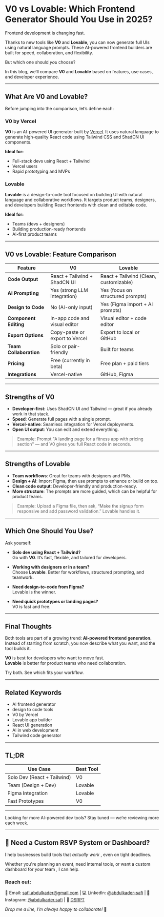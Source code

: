 # V0 vs Lovable: Which Frontend Generator Should You Use in 2025?

Frontend development is changing fast.

Thanks to new tools like **V0** and **Lovable**, you can now generate full UIs using natural language prompts. These AI-powered frontend builders are built for speed, collaboration, and flexibility.

But which one should _you_ choose?

In this blog, we’ll compare **V0** and **Lovable** based on features, use cases, and developer experience.

---

## What Are V0 and Lovable?

Before jumping into the comparison, let’s define each:

### V0 by Vercel

**V0** is an AI-powered UI generator built by [Vercel](https://vercel.com). It uses natural language to generate high-quality React code using Tailwind CSS and ShadCN UI components.

**Ideal for:**

- Full-stack devs using React + Tailwind
- Vercel users
- Rapid prototyping and MVPs

### Lovable

**Lovable** is a design-to-code tool focused on building UI with natural language and collaborative workflows. It targets product teams, designers, and developers building React frontends with clean and editable code.

**Ideal for:**

- Teams (devs + designers)
- Building production-ready frontends
- AI-first product teams

---

## V0 vs Lovable: Feature Comparison

| Feature                | V0                             | Lovable                                |
| ---------------------- | ------------------------------ | -------------------------------------- |
| **Code Output**        | React + Tailwind + ShadCN UI   | React + Tailwind (Clean, customizable) |
| **AI Prompting**       | Yes (strong LLM integration)   | Yes (focus on structured prompts)      |
| **Design to Code**     | No (AI-only input)             | Yes (Figma import + AI prompts)        |
| **Component Editing**  | In-app code and visual editor  | Visual editor + code editor            |
| **Export Options**     | Copy-paste or export to Vercel | Export to local or GitHub              |
| **Team Collaboration** | Solo or pair-friendly          | Built for teams                        |
| **Pricing**            | Free (currently in beta)       | Free plan + paid tiers                 |
| **Integrations**       | Vercel-native                  | GitHub, Figma                          |

---

## Strengths of V0

- **Developer-first**: Uses ShadCN UI and Tailwind — great if you already work in that stack.
- **Speed**: Generate full pages with a single prompt.
- **Vercel-native**: Seamless integration for Vercel deployments.
- **Open UI output**: You can edit and extend everything.

> Example: Prompt "A landing page for a fitness app with pricing section" — and V0 gives you full React code in seconds.

---

## Strengths of Lovable

- **Team workflows**: Great for teams with designers and PMs.
- **Design + AI**: Import Figma, then use prompts to enhance or build on top.
- **Clean code output**: Developer-friendly and production-ready.
- **More structure**: The prompts are more guided, which can be helpful for product teams.

> Example: Upload a Figma file, then ask, “Make the signup form responsive and add password validation.” Lovable handles it.

---

## Which One Should You Use?

Ask yourself:

- **Solo dev using React + Tailwind?**  
  Go with **V0**. It’s fast, flexible, and tailored for developers.

- **Working with designers or in a team?**  
  Choose **Lovable**. Better for workflows, structured prompting, and teamwork.

- **Need design-to-code from Figma?**  
  Lovable is the winner.

- **Need quick prototypes or landing pages?**  
  V0 is fast and free.

---

## Final Thoughts

Both tools are part of a growing trend: **AI-powered frontend generation**. Instead of starting from scratch, you now describe what you want, and the tool builds it.

**V0** is best for developers who want to move fast.  
**Lovable** is better for product teams who need collaboration.

Try both. See which fits your workflow.

---

## Related Keywords

- AI frontend generator
- design to code tools
- V0 by Vercel
- Lovable app builder
- React UI generation
- AI in web development
- Tailwind code generator

---

## TL;DR

| Use Case                    | Best Tool |
| --------------------------- | --------- |
| Solo Dev (React + Tailwind) | V0        |
| Team (Design + Dev)         | Lovable   |
| Figma Integration           | Lovable   |
| Fast Prototypes             | V0        |

---

Looking for more AI-powered dev tools? Stay tuned — we’re reviewing more each week.

---

## 🤝 Need a Custom RSVP System or Dashboard?

I help businesses build tools that _actually work_ , even on tight deadlines.

Whether you're planning an event, need internal tools, or want a custom dashboard for your team , I can help.

### Reach out:

📧 Email: [safi.abdulkader@gmail.com](mailto:safi.abdulkader@gmail.com) | 💻 LinkedIn: [@abdulkader-safi](https://www.linkedin.com/in/abdulkader-safi/) | 📱 Instagram: [@abdulkader.safi](https://www.instagram.com/abdulkader.safi/) | 🏢 [DSRPT](https://www.dsrpt.com.au/kw/contact)

_Drop me a line, I’m always happy to collaborate!_ 🚀
